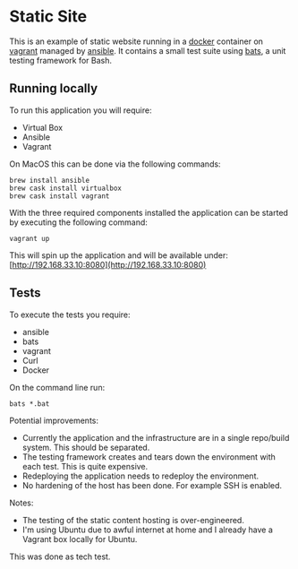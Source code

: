 Static Site
===========

This is an example of static website running in a [docker](https://www.docker.com/) container on [vagrant](https://www.vagrantup.com/) managed by
[ansible](https://www.ansible.com/). It contains a small test suite using [bats](https://github.com/sstephenson/bats), a unit testing framework for Bash.

Running locally
---------------

To run this application you will require:

 * Virtual Box
 * Ansible
 * Vagrant

 On MacOS this can be done via the following commands:

 ```
 brew install ansible
 brew cask install virtualbox
 brew cask install vagrant
 ```

With the three required components installed the application can be started by executing the following command:

```
vagrant up
```

This will spin up the application and will be available under: [http://192.168.33.10:8080](http://192.168.33.10:8080)


Tests
-----

To execute the tests you require:

 * ansible
 * bats
 * vagrant
 * Curl
 * Docker

On the command line run:

```
bats *.bat
```

Potential improvements:

 * Currently the application and the infrastructure are in a single repo/build system. This should be separated.
 * The testing framework creates and tears down the environment with each test. This is quite expensive.
 * Redeploying the application needs to redeploy the environment.
 * No hardening of the host has been done. For example SSH is enabled.

Notes:
 * The testing of the static content hosting is over-engineered.
 * I'm using Ubuntu due to awful internet at home and I already have a Vagrant box locally for Ubuntu.

This was done as tech test.
